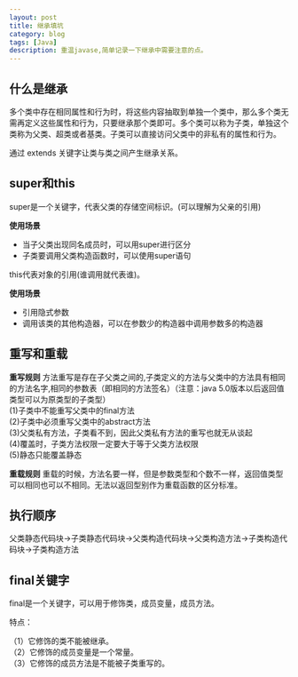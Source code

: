 ```yaml
---
layout: post
title: 继承填坑
category: blog
tags: [Java]
description: 重温javase,简单记录一下继承中需要注意的点。
---
```



## 什么是继承

多个类中存在相同属性和行为时，将这些内容抽取到单独一个类中，那么多个类无需再定义这些属性和行为，只要继承那个类即可。多个类可以称为子类，单独这个类称为父类、超类或者基类。子类可以直接访问父类中的非私有的属性和行为。

通过 extends 关键字让类与类之间产生继承关系。

## super和this 

 super是一个关键字，代表父类的存储空间标识。(可以理解为父亲的引用)

   **使用场景**

   -  当子父类出现同名成员时，可以用super进行区分  
   -  子类要调用父类构造函数时，可以使用super语句

 this代表对象的引用(谁调用就代表谁)。

   **使用场景**

   -  引用隐式参数  
   -  调用该类的其他构造器，可以在参数少的构造器中调用参数多的构造器


## 重写和重载

  **重写规则**
   方法重写是存在子父类之间的,子类定义的方法与父类中的方法具有相同的方法名字,相同的参数表（即相同的方法签名）（注意：java 5.0版本以后返回值类型可以为原类型的子类型）  
        (1)子类中不能重写父类中的final方法  
        (2)子类中必须重写父类中的abstract方法     
        (3)父类私有方法，子类看不到，因此父类私有方法的重写也就无从谈起   
        (4)覆盖时，子类方法权限一定要大于等于父类方法权限   
        (5)静态只能覆盖静态   
  
  **重载规则**
   重载的时候，方法名要一样，但是参数类型和个数不一样，返回值类型可以相同也可以不相同。无法以返回型别作为重载函数的区分标准。

## 执行顺序

 父类静态代码块→子类静态代码块→父类构造代码块→父类构造方法→子类构造代码块→子类构造方法

## final关键字

 final是一个关键字，可以用于修饰类，成员变量，成员方法。  

 特点：

（1）它修饰的类不能被继承。  
（2）它修饰的成员变量是一个常量。  
（3）它修饰的成员方法是不能被子类重写的。
